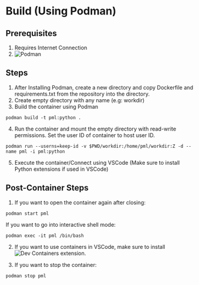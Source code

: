 # Build (Using Podman)
## Prerequisites
1. Requires Internet Connection
2. ![Podman](https://podman.io)

## Steps
1. After Installing Podman, create a new directory and copy Dockerfile and requirements.txt from the repository into the directory.
2. Create empty directory with any name (e.g: workdir)
3. Build the container using Podman
```
podman build -t pml:python .
```

4. Run the container and mount the empty directory with read-write permissions. Set the user ID of container to host user ID.
```
podman run --userns=keep-id -v $PWD/workdir:/home/pml/workdir:Z -d --name pml -i pml:python
```

5. Execute the container/Connect using VSCode (Make sure to install Python extensions if used in VSCode)

## Post-Container Steps
1. If you want to open the container again after closing:
```
podman start pml
```

If you want to go into interactive shell mode:
```
podman exec -it pml /bin/bash
```

2. If you want to use containers in VSCode, make sure to install ![Dev Containers](https://marketplace.visualstudio.com/items?itemName=ms-vscode-remote.remote-containers) extension.

3. If you want to stop the container:
```
podman stop pml
```
